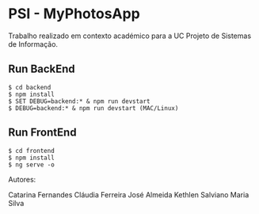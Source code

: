 # PSI - MyPhotosApp

Trabalho realizado em contexto académico para a UC Projeto de Sistemas de Informação.

## Run BackEnd
```
$ cd backend
$ npm install
$ SET DEBUG=backend:* & npm run devstart
$ DEBUG=backend:* & npm run devstart (MAC/Linux)
```

## Run FrontEnd
```
$ cd frontend
$ npm install
$ ng serve -o
```


Autores:

Catarina Fernandes
Cláudia Ferreira
José Almeida
Kethlen Salviano
Maria Silva
